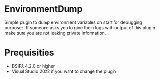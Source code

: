 # EnvironmentDump

Simple plugin to dump environment variables on start for debugging purposes. If someone asks you to give them logs with output of this plugin make sure you are not leaking private information.

# Prequisities

- BSIPA 4.2.0 or higher
- Visual Studio 2022 if you want to change the plugin
